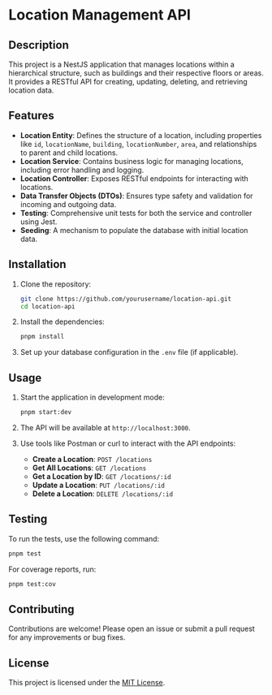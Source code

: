# Location Management API

## Description

This project is a NestJS application that manages locations within a hierarchical structure, such as buildings and their respective floors or areas. It provides a RESTful API for creating, updating, deleting, and retrieving location data.

## Features

- **Location Entity**: Defines the structure of a location, including properties like `id`, `locationName`, `building`, `locationNumber`, `area`, and relationships to parent and child locations.
- **Location Service**: Contains business logic for managing locations, including error handling and logging.
- **Location Controller**: Exposes RESTful endpoints for interacting with locations.
- **Data Transfer Objects (DTOs)**: Ensures type safety and validation for incoming and outgoing data.
- **Testing**: Comprehensive unit tests for both the service and controller using Jest.
- **Seeding**: A mechanism to populate the database with initial location data.

## Installation

1. Clone the repository:

   ```bash
   git clone https://github.com/yourusername/location-api.git
   cd location-api
   ```

2. Install the dependencies:

   ```bash
   pnpm install
   ```

3. Set up your database configuration in the `.env` file (if applicable).

## Usage

1. Start the application in development mode:

   ```bash
   pnpm start:dev
   ```

2. The API will be available at `http://localhost:3000`.

3. Use tools like Postman or curl to interact with the API endpoints:

   - **Create a Location**: `POST /locations`
   - **Get All Locations**: `GET /locations`
   - **Get a Location by ID**: `GET /locations/:id`
   - **Update a Location**: `PUT /locations/:id`
   - **Delete a Location**: `DELETE /locations/:id`

## Testing

To run the tests, use the following command:

```bash
pnpm test
```

For coverage reports, run:

```bash
pnpm test:cov
```

## Contributing

Contributions are welcome! Please open an issue or submit a pull request for any improvements or bug fixes.

## License

This project is licensed under the [MIT License](LICENSE).
